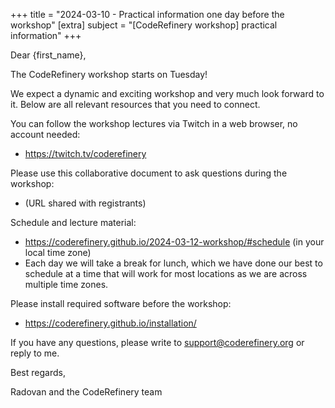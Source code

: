 +++
title = "2024-03-10 - Practical information one day before the workshop"
[extra]
subject = "[CodeRefinery workshop] practical information"
+++

Dear {first_name},

The CodeRefinery workshop starts on Tuesday!

We expect a dynamic and exciting workshop and very much look forward to it.
Below are all relevant resources that you need to connect.

You can follow the workshop lectures via Twitch in a web browser, no account needed:
- https://twitch.tv/coderefinery

Please use this collaborative document to ask questions during the workshop:
- (URL shared with registrants)

Schedule and lecture material:
- https://coderefinery.github.io/2024-03-12-workshop/#schedule (in your local time zone)
- Each day we will take a break for lunch, which we have done our best to schedule at a time that will work for most locations as we are across multiple time zones.

Please install required software before the workshop:
- https://coderefinery.github.io/installation/

If you have any questions, please write to support@coderefinery.org or reply to me.

Best regards,

Radovan and the CodeRefinery team
